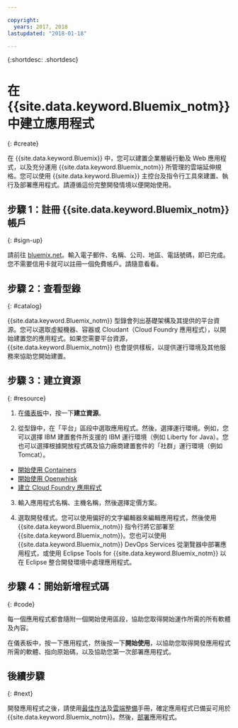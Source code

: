 ```yaml
---

copyright:
  years: 2017, 2018
lastupdated: "2018-01-18"

---
```


{:shortdesc: .shortdesc}

# 在 {{site.data.keyword.Bluemix_notm}} 中建立應用程式
{: #create}

在 {{site.data.keyword.Bluemix}} 中，您可以建置企業層級行動及 Web 應用程式，以及充分運用 {{site.data.keyword.Bluemix_notm}} 所管理的雲端延伸規格。您可以使用 {{site.data.keyword.Bluemix}} 主控台及指令行工具來建置、執行及部署應用程式。請遵循這份完整開發情境以便開始使用。


## 步驟 1：註冊 {{site.data.keyword.Bluemix_notm}} 帳戶
{: #sign-up}

請前往 [bluemix.net](bluemix.net)。輸入電子郵件、名稱、公司、地區、電話號碼，即已完成。您不需要信用卡就可以註冊一個免費帳戶。請隨意看看。

## 步驟 2：查看型錄
{: #catalog}

{{site.data.keyword.Bluemix_notm}} 型錄會列出基礎架構及其提供的平台資源。您可以選取虛擬機器、容器或 Cloudant（Cloud Foundry 應用程式），以開始建置您的應用程式。如果您需要平台資源，{{site.data.keyword.Bluemix_notm}} 也會提供樣板，以提供運行環境及其他服務來協助您開始建置。

## 步驟 3：建立資源
{: #resource}

1. 在[儀表板](https://console.bluemix.net/dashboard/apps/)中，按一下**建立資源**。

2. 從型錄中，在「平台」區段中選取應用程式。然後，選擇運行環境。例如，您可以選擇 IBM 建置套件所支援的 IBM 運行環境（例如 Liberty for Java）。您也可以選擇根據開放程式碼及協力廠商建置套件的「社群」運行環境（例如 Tomcat）。

  * [開始使用 Containers](../containers/container_index.html)
  * [開始使用 Openwhisk](../openwhisk/index.html)
  * [建立 Cloud Foundry 應用程式](../cfapps/index.html#creating_cloud_foundry_apps)

3. 輸入應用程式名稱、主機名稱，然後選擇定價方案。

4. 選取開發樣式。您可以使用偏好的文字編輯器來編輯應用程式，然後使用 {{site.data.keyword.Bluemix_notm}} 指令行將它部署至 {{site.data.keyword.Bluemix_notm}}。您也可以使用 {{site.data.keyword.Bluemix_notm}} DevOps Services 從瀏覽器中部署應用程式，或使用 Eclipse Tools for {{site.data.keyword.Bluemix_notm}} 以在 Eclipse 整合開發環境中處理應用程式。

## 步驟 4：開始新增程式碼
{: #code}

每一個應用程式都會隨附一個開始使用區段，協助您取得開始運作所需的所有軟體及內容。

在儀表板中，按一下應用程式，然後按一下**開始使用**，以協助您取得開發應用程式所需的軟體、指向原始碼，以及協助您第一次部署應用程式。

## 後續步驟
{: #next}

開發應用程式之後，請使用[最佳作法](best-practice.html)及[雲端整備](cloud-ready.html)手冊，確定應用程式已備妥可用於 {{site.data.keyword.Bluemix_notm}}。然後，[部署](../starters/install_cli.html)應用程式。
